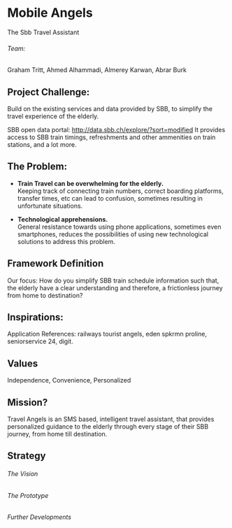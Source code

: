 # Mobile Angels
The Sbb Travel Assistant
###### Team: 
Graham Tritt, Ahmed Alhammadi, Almerey Karwan, Abrar Burk

## Project Challenge:
Build on the existing services and data provided by SBB, to simplify the travel experience of the elderly.

SBB open data portal: http://data.sbb.ch/explore/?sort=modified
It provides access to SBB train timings, refreshments and other ammenities on train stations, and a lot more.

## The Problem:
- **Train Travel can be overwhelming for the elderly.** <br>Keeping track of connecting train numbers, correct boarding platforms, transfer times, etc can lead to confusion, sometimes resulting in unfortunate situations.

- **Technological apprehensions.** <br>General resistance towards using phone applications, sometimes even smartphones, reduces the possibilities of using new technological solutions to address this problem. 

## Framework Definition
Our focus:
How do you simplify SBB train schedule information such that, the elderly have a clear understanding and therefore, a frictionless journey from home to destination?

## Inspirations:
Application References:
railways
tourist angels,
eden spkrmn proline,
seniorservice 24,
digit.

## Values 
Independence, Convenience, Personalized

## Mission?
Travel Angels is an SMS based, intelligent travel assistant, that provides personalized guidance to the elderly through every stage of their SBB journey, from home till destination.

## Strategy
###### The Vision

###### The Prototype

###### Further Developments
